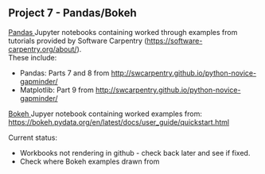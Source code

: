 ## Project 7 - Pandas/Bokeh

<u> Pandas </u>
Jupyter notebooks containing worked through examples from tutorials provided by Software Carpentry (https://software-carpentry.org/about/).  
These include:
* Pandas: Parts 7 and 8 from http://swcarpentry.github.io/python-novice-gapminder/
* Matplotlib: Part 9 from http://swcarpentry.github.io/python-novice-gapminder/

<u> Bokeh </u>
Jupyer notebook containing worked examples from: https://bokeh.pydata.org/en/latest/docs/user_guide/quickstart.html


Current status:
* Workbooks not rendering in github - check back later and see if fixed.
* Check where Bokeh examples drawn from